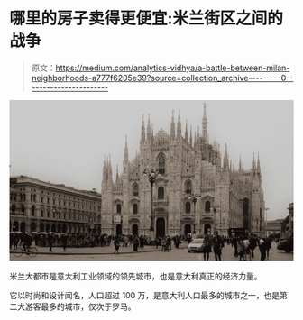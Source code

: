 # 哪里的房子卖得更便宜:米兰街区之间的战争

> 原文：<https://medium.com/analytics-vidhya/a-battle-between-milan-neighborhoods-a777f6205e39?source=collection_archive---------0----------------------->

![](img/c8205a3c0e032552d374ed43969758bd.png)

米兰大都市是意大利工业领域的领先城市，也是意大利真正的经济力量。

它以时尚和设计闻名，人口超过 100 万，是意大利人口最多的城市之一，也是第二大游客最多的城市，仅次于罗马。